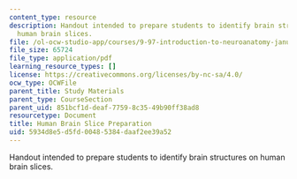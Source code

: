 ```yaml
---
content_type: resource
description: Handout intended to prepare students to identify brain structures on
  human brain slices.
file: /ol-ocw-studio-app/courses/9-97-introduction-to-neuroanatomy-january-iap-2003/5934d8e5d5fd00485384daaf2ee39a52_human_brain_slice_preparation.pdf
file_size: 65724
file_type: application/pdf
learning_resource_types: []
license: https://creativecommons.org/licenses/by-nc-sa/4.0/
ocw_type: OCWFile
parent_title: Study Materials
parent_type: CourseSection
parent_uid: 851bcf1d-deaf-7759-8c35-49b90ff38ad8
resourcetype: Document
title: Human Brain Slice Preparation
uid: 5934d8e5-d5fd-0048-5384-daaf2ee39a52
---
```

Handout intended to prepare students to identify brain structures on human brain slices.